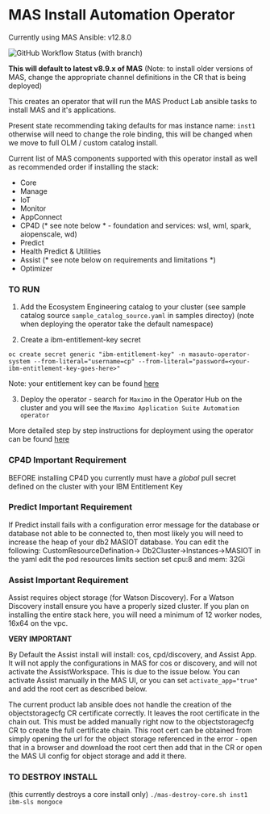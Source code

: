 # MAS Install Automation Operator
Currently using MAS Ansible: v12.8.0

![GitHub Workflow Status (with branch)](https://img.shields.io/github/actions/workflow/status/cloud-native-toolkit/operator-masauto/docker-build.yaml)

**This will default to latest v8.9.x of MAS**
(Note: to install older versions of MAS, change the appropriate channel definitions in the CR that is being deployed)

This creates an operator that will run the MAS Product Lab ansible tasks to install MAS and it's applications.

Present state recommending taking defaults for mas instance name: `inst1` otherwise will need to change the role binding, this will be changed when we move to full OLM / custom catalog install.

Current list of MAS components supported with this operator install as well as recommended order if installing the stack:
- Core
- Manage
- IoT
- Monitor
- AppConnect
- CP4D (* see note below * - foundation and services: wsl, wml, spark, aiopenscale, wd)
- Predict
- Health Predict & Utilities
- Assist (* see note below on requirements and limitations *)
- Optimizer


### TO RUN

1.  Add the Ecosystem Engineering catalog to your cluster (see sample catalog source `sample_catalog_source.yaml` in samples directoy)
(note when deploying the operator take the default namespace)

2.  Create a ibm-entitlement-key secret

`oc create secret generic "ibm-entitlement-key" -n masauto-operator-system --from-literal="username=cp" --from-literal="password=<your-ibm-entitlement-key-goes-here>" `

Note: your entitlement key can be found [here](https://myibm.ibm.com/products-services/containerlibrary) 

3.  Deploy the operator - search for `Maximo` in the Operator Hub on the cluster and you will see the `Maximo Application Suite Automation operator`

More detailed step by step instructions for deployment using the operator can be found [here](https://github.com/ibm-ecosystem-lab/techzone-assets/blob/main/MAS/1%20-%20TechZone%20Deployment%20Guide%20for%20Maximo%20Operator.pdf)


### CP4D Important Requirement
BEFORE installing CP4D you currently must have a *global* pull secret defined on the cluster with your IBM Entitlement Key

### Predict Important Requirement
If Predict install fails with a configuration error message for the database or database not able to be connected to, then most likely you will need to increase the heap of your db2 MASIOT database.  You can edit the following: CustomResourceDefination-> Db2Cluster->Instances->MASIOT  in the yaml edit the pod resources limits section set cpu:8 and mem: 32Gi

### Assist Important Requirement
Assist requires object storage (for Watson Discovery).  For a Watson Discovery install ensure you have a properly sized cluster.  If you plan on installing the entire stack here, you will need a minimum of 12 worker nodes, 16x64 on the vpc.

**VERY IMPORTANT**  

By Default the Assist install will install: cos, cpd/discovery, and Assist App.  It will not apply the configurations in MAS for cos or discovery, and will not activate the AssistWorkspace. This is due to the issue below.  You can activate Assist manually in the MAS UI, or you can set `activate_app="true"` and add the root cert as described below.

The current product lab ansible does not handle the creation of the objectstoragecfg CR certificate correctly.  It leaves the root certificate in the chain out.  This must be added manually right now to the objectstoragecfg CR to create the full certificate chain.  This root cert can be obtained from simply opening the url for the object storage referenced in the error - open that in a browser and download the root cert then add that in the CR or open the MAS UI config for object storage and add it there.


### TO DESTROY INSTALL
(this currently destroys a core install only)
`./mas-destroy-core.sh inst1 ibm-sls mongoce`

